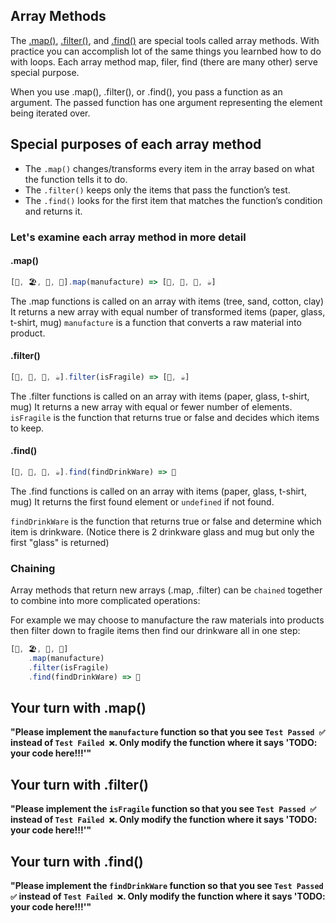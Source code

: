 ## Array Methods

The [.map()](https://developer.mozilla.org/en-US/docs/Web/JavaScript/Reference/Global_Objects/Array/map), 
[.filter()](https://developer.mozilla.org/en-US/docs/Web/JavaScript/Reference/Global_Objects/Array/filter), and [.find()](https://developer.mozilla.org/en-US/docs/Web/JavaScript/Reference/Global_Objects/Array/find) are special tools called array methods. 
With practice you can accomplish lot of the same things you learnbed how to do with loops. Each array method map, filer, find (there are many other)  serve special purpose.

When you use .map(), .filter(), or .find(), you pass a 
function as an argument. The passed function has one argument representing the element 
being iterated over.

## Special purposes of each array method 
- The `.map()` changes/transforms every item in the array based on what the function tells it to do.
- The `.filter()` keeps only the items that pass the function’s test.
- The `.find()` looks for the first item that matches the function’s condition and returns it.

### Let's examine each array method in more detail

#### .map()
```js
[🌳, 🏖️, 🧵, 🏺].map(manufacture) => [📄, 🥂, 👕, ☕️]
```
The .map functions is called on an array with items (tree, sand, cotton, clay)
It returns a new array with equal number of transformed items (paper, glass, t-shirt, mug)
`manufacture` is a function that converts a raw material into product.

#### .filter()
```js
[📄, 🥂, 👕, ☕️].filter(isFragile) => [🥂, ☕️]
```
The .filter functions is called on an array with items (paper, glass, t-shirt, mug)
It returns a new array with equal or fewer number of elements.
`isFragile` is the function that returns true or false and decides which items to keep.

#### .find()
```js
[📄, 🥂, 👕, ☕️].find(findDrinkWare) => 🥂
```
The .find functions is called on an array with items (paper, glass, t-shirt, mug)
It returns the first found element or `undefined` if not found.

`findDrinkWare` is the function that returns true or false and determine which item is drinkware.
(Notice there is 2 drinkware glass and mug but only the first "glass" is returned)


### Chaining
Array methods that return new arrays (.map, .filter) can be `chained` together to combine into more complicated operations:

For example we may choose to manufacture the raw materials into products then filter down to fragile items then find our drinkware all in one step: 

```js
[🌳, 🏖️, 🧵, 🏺]
    .map(manufacture)
    .filter(isFragile)
    .find(findDrinkWare) => 🥂
```

## Your turn with .map()

**"Please implement the `manufacture` function so that you see `Test Passed ✅` instead of `Test Failed ❌`. Only modify the function where it says 'TODO: your code here!!!'"** 
<script async src="//jsfiddle.net/gczipr/ez6ytfqb/11/embed/js,result/dark/"></script>

## Your turn with .filter()

**"Please implement the `isFragile` function so that you see `Test Passed ✅` instead of `Test Failed ❌`. Only modify the function where it says 'TODO: your code here!!!'"** 
<script async src="//jsfiddle.net/gczipr/sqahvkuf/5/embed/js,result/dark/"></script>

## Your turn with .find()

**"Please implement the `findDrinkWare` function so that you see `Test Passed ✅` instead of `Test Failed ❌`. Only modify the function where it says 'TODO: your code here!!!'"** 
<script async src="//jsfiddle.net/gczipr/9wmgb8vn/1/embed/js,result/dark/"></script>